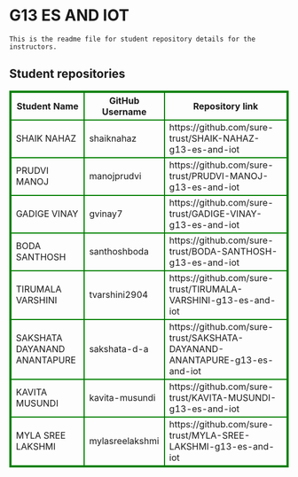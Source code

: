 # G13 ES AND IOT
    This is the readme file for student repository details for the instructors.
## Student repositories 
<table style="border : 2px solid green; width:100%;">
<tr >
<th style="border : 2px solid green;">Student Name</th>
<th style="border : 2px solid green;">GitHub Username</th>
<th style="border : 2px solid green;">Repository link</th>
</tr>
<tr style="border : 2px solid green;">
<td style="border : 2px solid green;">SHAIK NAHAZ</td> 

<td style="border : 2px solid green;">shaiknahaz</td> 

<td style="border : 2px solid green;">https://github.com/sure-trust/SHAIK-NAHAZ-g13-es-and-iot</td> 
</tr>

<tr style="border : 2px solid green;">
<td style="border : 2px solid green;">PRUDVI MANOJ</td> 

<td style="border : 2px solid green;">manojprudvi</td> 

<td style="border : 2px solid green;">https://github.com/sure-trust/PRUDVI-MANOJ-g13-es-and-iot</td> 
</tr>

<tr style="border : 2px solid green;">
<td style="border : 2px solid green;">GADIGE VINAY</td> 

<td style="border : 2px solid green;">gvinay7</td> 

<td style="border : 2px solid green;">https://github.com/sure-trust/GADIGE-VINAY-g13-es-and-iot</td> 
</tr>

<tr style="border : 2px solid green;">
<td style="border : 2px solid green;">BODA SANTHOSH</td> 

<td style="border : 2px solid green;">santhoshboda</td> 

<td style="border : 2px solid green;">https://github.com/sure-trust/BODA-SANTHOSH-g13-es-and-iot</td> 
</tr>

<tr style="border : 2px solid green;">
<td style="border : 2px solid green;">TIRUMALA VARSHINI</td> 

<td style="border : 2px solid green;">tvarshini2904</td> 

<td style="border : 2px solid green;">https://github.com/sure-trust/TIRUMALA-VARSHINI-g13-es-and-iot</td> 
</tr>

<tr style="border : 2px solid green;">
<td style="border : 2px solid green;">SAKSHATA DAYANAND ANANTAPURE</td> 

<td style="border : 2px solid green;">sakshata-d-a</td> 

<td style="border : 2px solid green;">https://github.com/sure-trust/SAKSHATA-DAYANAND-ANANTAPURE-g13-es-and-iot</td> 
</tr>

<tr style="border : 2px solid green;">
<td style="border : 2px solid green;">KAVITA MUSUNDI</td> 

<td style="border : 2px solid green;">kavita-musundi</td> 

<td style="border : 2px solid green;">https://github.com/sure-trust/KAVITA-MUSUNDI-g13-es-and-iot</td> 
</tr>

<tr style="border : 2px solid green;">
<td style="border : 2px solid green;">MYLA SREE LAKSHMI</td> 

<td style="border : 2px solid green;">mylasreelakshmi</td> 

<td style="border : 2px solid green;">https://github.com/sure-trust/MYLA-SREE-LAKSHMI-g13-es-and-iot</td> 
</tr>
